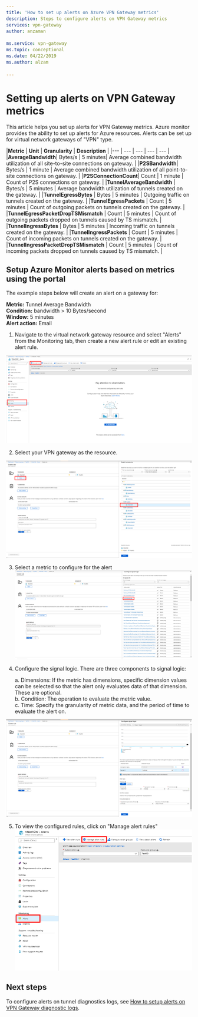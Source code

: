 ```yaml
---
title: 'How to set up alerts on Azure VPN Gateway metrics'
description: Steps to configure alerts on VPN Gateway metrics
services: vpn-gateway
author: anzaman

ms.service: vpn-gateway
ms.topic: conceptional
ms.date: 04/22/2019
ms.author: alzam

---
```

# Setting up alerts on VPN Gateway metrics

This article helps you set up alerts for VPN Gateway metrics. Azure monitor provides the ability to set up alerts for Azure resources. Alerts can be set up for virtual network gateways of "VPN" type.


|**Metric**   | **Unit** | **Granularity** | **Description** | 
|---       | ---        | ---       | ---            | ---       |
|**AverageBandwidth**| Bytes/s  | 5 minutes| Average combined bandwidth utilization of all site-to-site connections on gateway.     |
|**P2SBandwidth**| Bytes/s  | 1 minute  | Average combined bandwidth utilization of all point-to-site connections on gateway.    |
|**P2SConnectionCount**| Count  | 1 minute  | Count of P2S connections on gateway.   |
|**TunnelAverageBandwidth** | Bytes/s    | 5 minutes  | Average bandwidth utilization of tunnels created on the gateway. |
|**TunnelEgressBytes** | Bytes | 5 minutes | Outgoing traffic on tunnels created on the gateway.   |
|**TunnelEgressPackets** | Count | 5 minutes | Count of outgoing packets on tunnels created on the gateway.   |
|**TunnelEgressPacketDropTSMismatch** | Count | 5 minutes | Count of outgoing packets dropped on tunnels caused by TS mismatch. |
|**TunnelIngressBytes** | Bytes | 5 minutes | Incoming traffic on tunnels created on the gateway.   |
|**TunnelIngressPackets** | Count | 5 minutes | Count of incoming packets on tunnels created on the gateway.   |
|**TunnelIngressPacketDropTSMismatch** | Count | 5 minutes | Count of incoming packets dropped on tunnels caused by TS mismatch. |


## <a name="setup"></a>Setup Azure Monitor alerts based on metrics using the portal

The example steps below will create an alert on a gateway for: <br>

**Metric:** Tunnel Average Bandwidth <br>
**Condition:** bandwidth > 10 Bytes/second <br>
**Window:** 5 minutes <br>
**Alert action:** Email <br>



1. Navigate to the virtual network gateway resource and select "Alerts" from the Monitoring tab, then create a new alert rule or edit an existing alert rule.

![point-to-site](./media/vpn-gateway-howto-setup-alerts-virtual-network-gateway-metric/metric-alert1.png "Create")

2. Select your VPN gateway as the resource.

![point-to-site](./media/vpn-gateway-howto-setup-alerts-virtual-network-gateway-metric/metric-alert2.png "Select")

3. Select a metric to configure for the alert
![point-to-site](./media/vpn-gateway-howto-setup-alerts-virtual-network-gateway-metric/metric-alert3.png "Select")
4. Configure the signal logic. There are three components to signal logic:

    a. Dimensions: If the metric has dimensions, specific dimension values can be selected so that the alert only evaluates data of that dimension. These are optional.<br>
    b. Condition: The operation to evaluate the metric value.<br>
    c. Time: Specify the granularity of metric data, and the period of time to evaluate the alert on.<br>

![point-to-site](./media/vpn-gateway-howto-setup-alerts-virtual-network-gateway-metric/metric-alert4.png "Select")

5. To view the configured rules, click on "Manage alert rules"
![point-to-site](./media/vpn-gateway-howto-setup-alerts-virtual-network-gateway-metric/metric-alert8.png "Select")

## Next steps

To configure alerts on tunnel diagnostics logs, see [How to setup alerts on VPN Gateway diagnostic logs](vpn-gateway-howto-setup-alerts-virtual-network-gateway-log.md).
